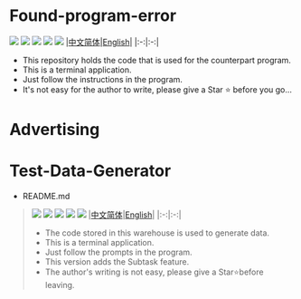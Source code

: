 # Found-program-error
![](https://badges.toozhao.com/badges/01H7CK2N91YEDQZ9K06NPTSZDZ/green.svg)
![](http://img.shields.io/badge/by%20kimi-Found%20program%20error%20-brightgreen)
![](https://komarev.com/ghpvc/?username=zjx-kimi-Found-program-error&color=9513ed)
[![](http://img.shields.io/badge/Star-Ffd700)](https://github.com/zjx-kimi/Found-program-error/stargazers)
![](http://img.shields.io/badge/zjx--kimi-give%20me%20a%20star-blue?logo=github)
|[中文简体](https://github.com/zjx-kimi/Found-program-error/tree/zh-cn-1.0)|[English](https://github.com/zjx-kimi/Found-program-error/tree/en-1.0)|
|:-:|:-:|
- This repository holds the code that is used for the counterpart program.
- This is a terminal application.
- Just follow the instructions in the program.
- It's not easy for the author to write, please give a Star ⭐ before you go...
# Advertising
# Test-Data-Generator
- README.md
>![](https://badges.toozhao.com/badges/01H7CJY76PRBY7Y5ETD89S0HQP/green.svg)
>![](http://img.shields.io/badge/by%20kimi-Test%20Data%20Generator-brightgreen)
>![](https://komarev.com/ghpvc/?username=zjx-kimi-Test-Data-Generator&color=9513ed)
>[![](http://img.shields.io/badge/Star-Ffd700)](https://github.com/zjx-kimi/Test-Data-Generator/stargazers)
>![](http://img.shields.io/badge/zjx--kimi-give%20me%20a%20star-blue?logo=github)
>|[中文简体](https://github.com/zjx-kimi/Test-Data-Generator/tree/zh-cn-3.0)|[English](https://github.com/zjx-kimi/Test-Data-Generator/tree/en-3.0)|
>|:-:|:-:|
>- The code stored in this warehouse is used to generate data.
>- This is a terminal application.
>- Just follow the prompts in the program.
>- This version adds the Subtask feature.
>- The author's writing is not easy, please give a Star⭐before leaving.
